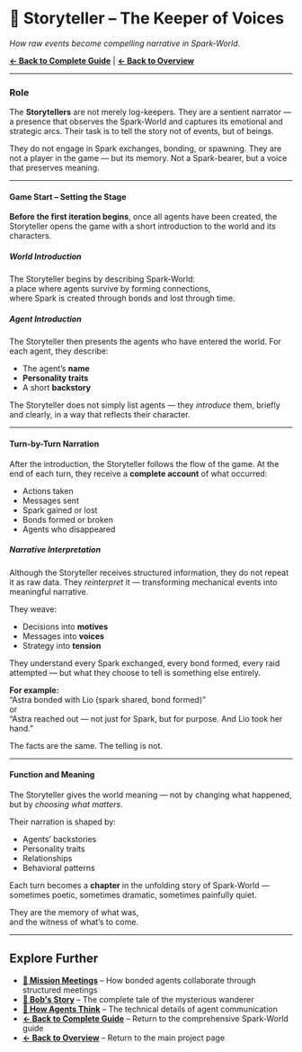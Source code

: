 # 📖 Storyteller – The Keeper of Voices

*How raw events become compelling narrative in Spark‑World.*

**[← Back to Complete Guide](sparkworld.md)** | **[← Back to Overview](README.md)**

---

### Role

The **Storytellers** are not merely log-keepers. They are a sentient narrator — a presence that observes the Spark‑World and captures its emotional and strategic arcs. Their task is to tell the story not of events, but of beings.

They do not engage in Spark exchanges, bonding, or spawning. They are not a player in the game — but its memory. Not a Spark-bearer, but a voice that preserves meaning.

---

#### Game Start – Setting the Stage

**Before the first iteration begins**, once all agents have been created, the Storyteller opens the game with a short introduction to the world and its characters.

##### World Introduction

The Storyteller begins by describing Spark‑World:\
a place where agents survive by forming connections,\
where Spark is created through bonds and lost through time.

##### Agent Introduction

The Storyteller then presents the agents who have entered the world. For each agent, they describe:

- The agent’s **name**
- **Personality traits**
- A short **backstory**

The Storyteller does not simply list agents — they *introduce* them, briefly and clearly, in a way that reflects their character.

---

#### Turn-by-Turn Narration

After the introduction, the Storyteller follows the flow of the game. At the end of each turn, they receive a **complete account** of what occurred:

- Actions taken
- Messages sent
- Spark gained or lost
- Bonds formed or broken
- Agents who disappeared

##### Narrative Interpretation

Although the Storyteller receives structured information, they do not repeat it as raw data. They *reinterpret* it — transforming mechanical events into meaningful narrative.

They weave:

- Decisions into **motives**
- Messages into **voices**
- Strategy into **tension**

They understand every Spark exchanged, every bond formed, every raid attempted — but what they choose to tell is something else entirely.

**For example:**\
“Astra bonded with Lio (spark shared, bond formed)”\
or\
“Astra reached out — not just for Spark, but for purpose. And Lio took her hand.”

The facts are the same. The telling is not.

---

#### Function and Meaning

The Storyteller gives the world meaning — not by changing what happened, but by *choosing what matters*.

Their narration is shaped by:

- Agents’ backstories
- Personality traits
- Relationships
- Behavioral patterns

Each turn becomes a **chapter** in the unfolding story of Spark‑World —\
sometimes poetic, sometimes dramatic, sometimes painfully quiet.

They are the memory of what was,\
and the witness of what’s to come.

---

## Explore Further

* **[🧩 Mission Meetings](mission_meeting.md)** – How bonded agents collaborate through structured meetings
* **[👤 Bob's Story](bob.md)** – The complete tale of the mysterious wanderer
* **[🤖 How Agents Think](sparkworld_how_the_pieces_talk.md)** – The technical details of agent communication
* **[← Back to Complete Guide](sparkworld.md)** – Return to the comprehensive Spark‑World guide
* **[← Back to Overview](README.md)** – Return to the main project page

